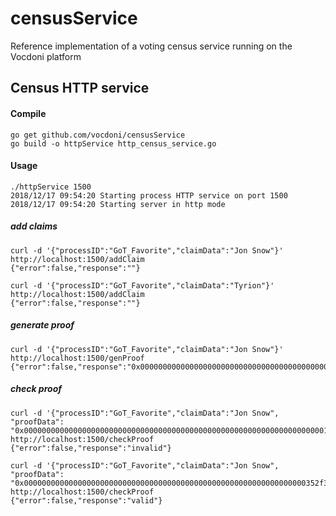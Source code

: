 # censusService
Reference implementation of a voting census service running on the Vocdoni platform

## Census HTTP service

#### Compile

```
go get github.com/vocdoni/censusService
go build -o httpService http_census_service.go
```

#### Usage

```
./httpService 1500
2018/12/17 09:54:20 Starting process HTTP service on port 1500
2018/12/17 09:54:20 Starting server in http mode
```

##### add claims

```
curl -d '{"processID":"GoT_Favorite","claimData":"Jon Snow"}' http://localhost:1500/addClaim
{"error":false,"response":""}
```

```
curl -d '{"processID":"GoT_Favorite","claimData":"Tyrion"}' http://localhost:1500/addClaim
{"error":false,"response":""}
```

##### generate proof

```
curl -d '{"processID":"GoT_Favorite","claimData":"Jon Snow"}' http://localhost:1500/genProof
{"error":false,"response":"0x000000000000000000000000000000000000000000000000000000000000000352f3ca2aaf635ec2ae4452f6a65be7bca72678287a8bb08ad4babfcccd76c2fef1aac7675261bf6d12c746fb7907beea6d1f1635af93ba931eec0c6a747ecc37"}
```

##### check proof

```
curl -d '{"processID":"GoT_Favorite","claimData":"Jon Snow", "proofData": "0x0000000000000000000000000000000000000000000000000000000000000000000123"}' http://localhost:1500/checkProof
{"error":false,"response":"invalid"}
```

```
curl -d '{"processID":"GoT_Favorite","claimData":"Jon Snow", "proofData": "0x000000000000000000000000000000000000000000000000000000000000000352f3ca2aaf635ec2ae4452f6a65be7bca72678287a8bb08ad4babfcccd76c2fef1aac7675261bf6d12c746fb7907beea6d1f1635af93ba931eec0c6a747ecc37"}' http://localhost:1500/checkProof
{"error":false,"response":"valid"}
```

